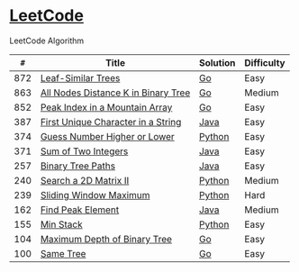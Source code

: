 # [LeetCode](https://leetcode.com/problemset/algorithms/)

LeetCode Algorithm

`#` | Title | Solution | Difficulty
--- | --- | --- | ---
872 | [Leaf-Similar Trees](https://leetcode.com/problems/leaf-similar-trees/description/) | [Go](https://github.com/tiancy/leetcode/blob/master/leafsimilartrees.go) | Easy
863 | [All Nodes Distance K in Binary Tree](https://leetcode.com/problems/all-nodes-distance-k-in-binary-tree/description/) | [Go](https://github.com/tiancy/leetcode/blob/master/distancek.go) | Medium
852 | [Peak Index in a Mountain Array](https://leetcode.com/problems/peak-index-in-a-mountain-array/description/) | [Go](https://github.com/tiancy/leetcode/blob/master/peakindexinmountainarray.go) | Easy
387 | [First Unique Character in a String](https://leetcode.com/problems/first-unique-character-in-a-string/) | [Java](https://github.com/tiancy/leetcode/blob/master/FirstUniqChar.java) | Easy
374 | [Guess Number Higher or Lower](https://leetcode.com/problems/guess-number-higher-or-lower/) | [Python](https://github.com/tiancy/leetcode/blob/master/guessnumber.py) | Easy
371 | [Sum of Two Integers](https://leetcode.com/problems/sum-of-two-integers/) | [Java](https://github.com/tiancy/leetcode/blob/master/SumOfTwoIntegers.java) | Easy
257 | [Binary Tree Paths](https://leetcode.com/problems/binary-tree-paths/) | [Java](https://github.com/tiancy/leetcode/blob/master/BinaryTreePaths.java) | Easy
240 | [Search a 2D Matrix II](https://leetcode.com/problems/search-a-2d-matrix-ii/) | [Python](https://github.com/tiancy/leetcode/blob/master/searchmatrix.py) | Medium
239 | [Sliding Window Maximum](https://leetcode.com/problems/sliding-window-maximum/) | [Python](https://github.com/tiancy/leetcode/blob/master/sliding_window_maximum.py) | Hard
162 | [Find Peak Element](https://leetcode.com/problems/find-peak-element/) | [Java](https://github.com/tiancy/leetcode/blob/master/FindPeakElement.java) | Medium
155 | [Min Stack](https://leetcode.com/problems/min-stack/) | [Python](https://github.com/tiancy/leetcode/blob/master/minstack.py) | Easy
104 | [Maximum Depth of Binary Tree](https://leetcode.com/problems/maximum-depth-of-binary-tree/description/) | [Go](https://github.com/tiancy/leetcode/blob/master/maxdepth.go) | Easy
100 | [Same Tree](https://leetcode.com/problems/same-tree/description/) | [Go](https://github.com/tiancy/leetcode/blob/master/sametree.go) | Easy
